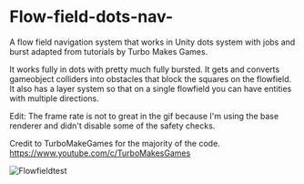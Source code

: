 # Flow-field-dots-nav-
A flow field navigation system that works in Unity dots system with jobs and burst adapted from tutorials by Turbo Makes Games.  

It works fully in dots with pretty much fully bursted.  It gets and converts gameobject colliders into obstacles that block the squares on the flowfield.
It also has a layer system so that on a single flowfield you can have entities with multiple directions.

Edit:  The frame rate is not to great in the gif because I'm using the base renderer and didn't disable some of the safety checks.

Credit to TurboMakeGames for the majority of the code.
https://www.youtube.com/c/TurboMakesGames

![Flowfieldtest](https://user-images.githubusercontent.com/63059905/127239416-8c1af5c6-78d1-4d5e-a748-096d32f26a02.gif)

